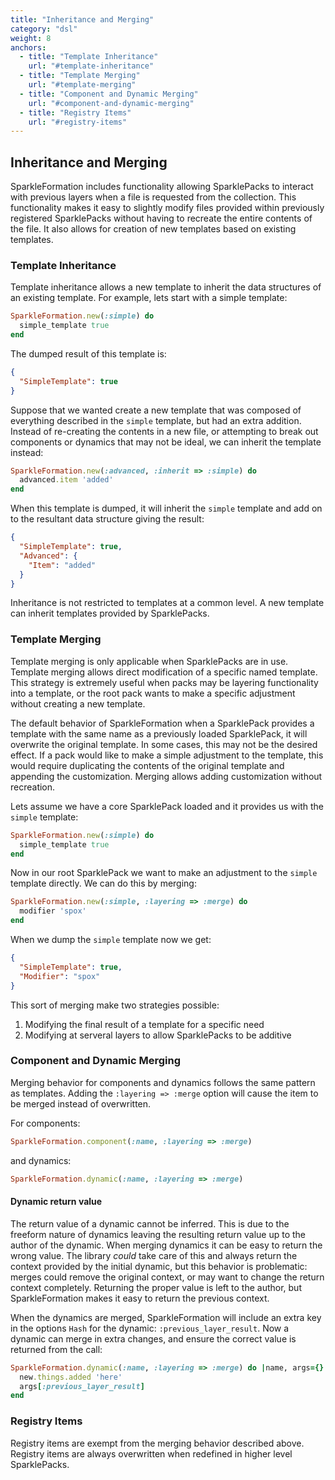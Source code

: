 ```yaml
---
title: "Inheritance and Merging"
category: "dsl"
weight: 8
anchors:
  - title: "Template Inheritance"
    url: "#template-inheritance"
  - title: "Template Merging"
    url: "#template-merging"
  - title: "Component and Dynamic Merging"
    url: "#component-and-dynamic-merging"
  - title: "Registry Items"
    url: "#registry-items"
---
```


## Inheritance and Merging

SparkleFormation includes functionality allowing SparklePacks to
interact with previous layers when a file is requested from the
collection. This functionality makes it easy to slightly modify
files provided within previously registered SparklePacks without
having to recreate the entire contents of the file. It also allows
for creation of new templates based on existing templates.

### Template Inheritance

Template inheritance allows a new template to inherit the data structures
of an existing template. For example, lets start with a simple template:

~~~ruby
SparkleFormation.new(:simple) do
  simple_template true
end
~~~

The dumped result of this template is:

~~~json
{
  "SimpleTemplate": true
}
~~~

Suppose that we wanted create a new template that was composed of everything
described in the `simple` template, but had an extra addition. Instead of
re-creating the contents in a new file, or attempting to break out components
or dynamics that may not be ideal, we can inherit the template instead:

~~~ruby
SparkleFormation.new(:advanced, :inherit => :simple) do
  advanced.item 'added'
end
~~~

When this template is dumped, it will inherit the `simple` template and
add on to the resultant data structure giving the result:

~~~json
{
  "SimpleTemplate": true,
  "Advanced": {
    "Item": "added"
  }
}
~~~

Inheritance is not restricted to templates at a common level. A new
template can inherit templates provided by SparklePacks.

### Template Merging

Template merging is only applicable when SparklePacks are in use. Template
merging allows direct modification of a specific named template. This strategy
is extremely useful when packs may be layering functionality into a template,
or the root pack wants to make a specific adjustment without creating a new
template.

The default behavior of SparkleFormation when a SparklePack provides a template with
the same name as a previously loaded SparklePack, it will overwrite the original
template. In some cases, this may not be the desired effect. If a pack would like
to make a simple adjustment to the template, this would require duplicating the
contents of the original template and appending the customization. Merging allows
adding customization without recreation.

Lets assume we have a core SparklePack loaded and it provides us with the `simple`
template:

~~~ruby
SparkleFormation.new(:simple) do
  simple_template true
end
~~~

Now in our root SparklePack we want to make an adjustment to the `simple` template
directly. We can do this by merging:

~~~ruby
SparkleFormation.new(:simple, :layering => :merge) do
  modifier 'spox'
end
~~~

When we dump the `simple` template now we get:

~~~json
{
  "SimpleTemplate": true,
  "Modifier": "spox"
}
~~~

This sort of merging make two strategies possible:

1. Modifying the final result of a template for a specific need
2. Modifying at serveral layers to allow SparklePacks to be additive

### Component and Dynamic Merging

Merging behavior for components and dynamics follows the same pattern as templates.
Adding the `:layering => :merge` option will cause the item to be merged instead
of overwritten.

For components:

~~~ruby
SparkleFormation.component(:name, :layering => :merge)
~~~

and dynamics:

~~~ruby
SparkleFormation.dynamic(:name, :layering => :merge)
~~~

#### Dynamic return value

The return value of a dynamic cannot be inferred. This is due to the freeform nature
of dynamics leaving the resulting return value up to the author of the dynamic. When
merging dynamics it can be easy to return the wrong value. The library _could_ take
care of this and always return the context provided by the initial dynamic, but this
behavior is problematic: merges could remove the original context, or may want to
change the return context completely. Returning the proper value is left to the
author, but SparkleFormation makes it easy to return the previous context.

When the dynamics are merged, SparkleFormation will include an extra key in the
options `Hash` for the dynamic: `:previous_layer_result`. Now a dynamic can merge
in extra changes, and ensure the correct value is returned from the call:

~~~ruby
SparkleFormation.dynamic(:name, :layering => :merge) do |name, args={}|
  new.things.added 'here'
  args[:previous_layer_result]
end
~~~

### Registry Items

Registry items are exempt from the merging behavior described above. Registry items
are always overwritten when redefined in higher level SparklePacks.